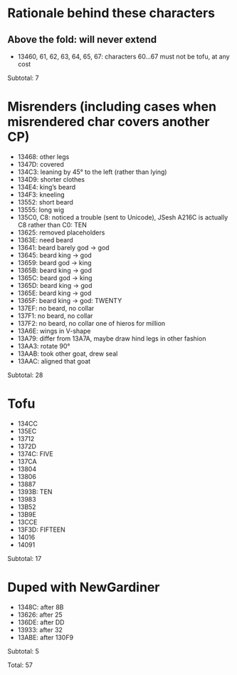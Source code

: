 ﻿# Rationale behind these characters

## Above the fold: will never extend
- 13460, 61, 62, 63, 64, 65, 67: characters 60…67 must not be tofu, at any cost

Subtotal: 7

# Misrenders (including cases when misrendered char covers another CP)
- 13468: other legs
- 1347D: covered
- 134C3: leaning by 45° to the left (rather than lying)
- 134D9: shorter clothes
- 134E4: king’s beard
- 134F3: kneeling
- 13552: short beard
- 13555: long wig
- 135C0, C8: noticed a trouble (sent to Unicode), JSesh A216C is actually C8 rather than C0: TEN
- 13625: removed placeholders
- 1363E: need beard
- 13641: beard barely god → god
- 13645: beard king → god
- 13659: beard god → king
- 1365B: beard king → god
- 1365C: beard god → king
- 1365D: beard king → god
- 1365E: beard king → god
- 1365F: beard king → god: TWENTY
- 137EF: no beard, no collar
- 137F1: no beard, no collar
- 137F2: no beard, no collar one of hieros for million
- 13A6E: wings in V-shape
- 13A79: differ from 13A7A, maybe draw hind legs in other fashion
- 13AA3: rotate 90°
- 13AAB: took other goat, drew seal
- 13AAC: aligned that goat

Subtotal: 28

# Tofu
- 134CC
- 135EC
- 13712
- 1372D
- 1374C: FIVE
- 137CA
- 13804
- 13806
- 13887
- 1393B: TEN
- 13983
- 13B52
- 13B9E
- 13CCE
- 13F3D: FIFTEEN
- 14016
- 14091

Subtotal: 17

# Duped with NewGardiner
- 1348C: after 8B
- 13626: after 25
- 136DE: after DD
- 13933: after 32
- 13ABE: after 130F9

Subtotal: 5

Total: 57
